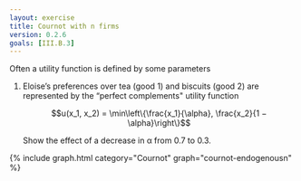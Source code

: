 ```yaml
---
layout: exercise
title: Cournot with n firms
version: 0.2.6
goals: [III.B.3]
---
```



Often a utility function is defined 
by some parameters

1. Eloise’s preferences over tea (good 1) and biscuits (good 2) are represented by the “perfect
complements" utility function 

      $$u(x_1, x_2) = \min\left\{\frac{x_1}{\alpha}, \frac{x_2}{1 − \alpha}\right\}$$

      Show the effect of a decrease in α from $0.7$ to $0.3$.


{% include graph.html category="Cournot" graph="cournot-endogenousn" %}
